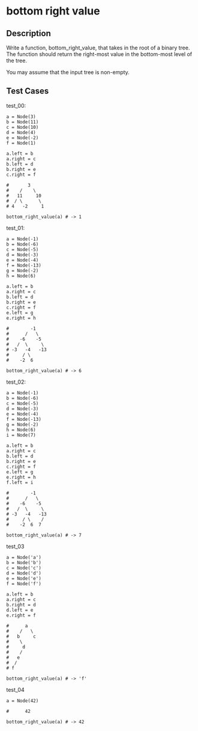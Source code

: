 # bottom right value

## Description

Write a function, bottom_right_value, that takes in the root of a binary tree. The function should return the right-most value in the bottom-most level of the tree.

You may assume that the input tree is non-empty.

## Test Cases

test_00:

```text
a = Node(3)
b = Node(11)
c = Node(10)
d = Node(4)
e = Node(-2)
f = Node(1)

a.left = b
a.right = c
b.left = d
b.right = e
c.right = f

#       3
#    /    \
#   11     10
#  / \      \
# 4   -2     1

bottom_right_value(a) # -> 1
```

test_01:

```text
a = Node(-1)
b = Node(-6)
c = Node(-5)
d = Node(-3)
e = Node(-4)
f = Node(-13)
g = Node(-2)
h = Node(6)

a.left = b
a.right = c
b.left = d
b.right = e
c.right = f
e.left = g
e.right = h

#        -1
#      /   \
#    -6    -5
#   /  \     \
# -3   -4   -13
#     / \
#    -2  6

bottom_right_value(a) # -> 6
```

test_02:

```text
a = Node(-1)
b = Node(-6)
c = Node(-5)
d = Node(-3)
e = Node(-4)
f = Node(-13)
g = Node(-2)
h = Node(6)
i = Node(7)

a.left = b
a.right = c
b.left = d
b.right = e
c.right = f
e.left = g
e.right = h
f.left = i

#        -1
#      /   \
#    -6    -5
#   /  \     \
# -3   -4   -13
#     / \    /
#    -2  6  7

bottom_right_value(a) # -> 7
```

test_03

```text
a = Node('a')
b = Node('b')
c = Node('c')
d = Node('d')
e = Node('e')
f = Node('f')

a.left = b
a.right = c
b.right = d
d.left = e
e.right = f

#      a
#    /   \
#   b     c
#    \
#     d
#    /
#   e
#  /
# f

bottom_right_value(a) # -> 'f'
```

test_04

```text
a = Node(42)

#      42

bottom_right_value(a) # -> 42
```
